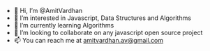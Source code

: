 - 👋 Hi, I’m @AmitVardhan
- 👀 I’m interested in Javascript, Data Structures and Algorithms
- 🌱 I’m currently learning Algorithms
- 💞️ I’m looking to collaborate on any javascript open source project
- 📫 You can reach me at amitvardhan.av@gmail.com

<!---
AmitVardhan/AmitVardhan is a ✨ special ✨ repository because its `README.md` (this file) appears on your GitHub profile.
You can click the Preview link to take a look at your changes.
--->
